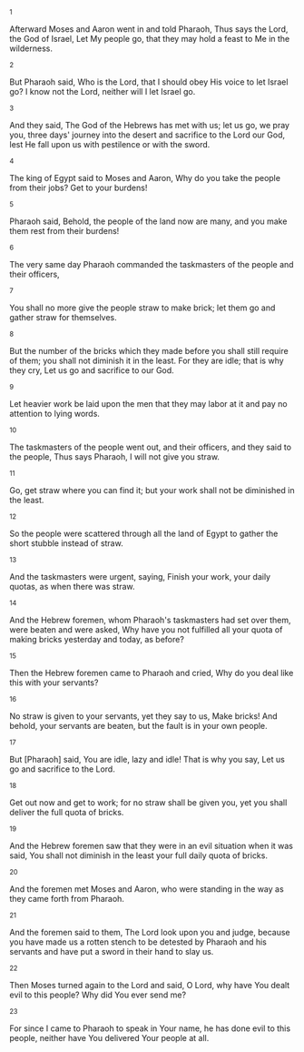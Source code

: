 <sup>1</sup> 

Afterward Moses and Aaron went in and told Pharaoh, Thus says the Lord, the God of Israel, Let My people go, that they may hold a feast to Me in the wilderness. 

<sup>2</sup> 

But Pharaoh said, Who is the Lord, that I should obey His voice to let Israel go? I know not the Lord, neither will I let Israel go. 

<sup>3</sup> 

And they said, The God of the Hebrews has met with us; let us go, we pray you, three days' journey into the desert and sacrifice to the Lord our God, lest He fall upon us with pestilence or with the sword. 

<sup>4</sup> 

The king of Egypt said to Moses and Aaron, Why do you take the people from their jobs? Get to your burdens! 

<sup>5</sup> 

Pharaoh said, Behold, the people of the land now are many, and you make them rest from their burdens! 

<sup>6</sup> 

The very same day Pharaoh commanded the taskmasters of the people and their officers, 

<sup>7</sup> 

You shall no more give the people straw to make brick; let them go and gather straw for themselves. 

<sup>8</sup> 

But the number of the bricks which they made before you shall still require of them; you shall not diminish it in the least. For they are idle; that is why they cry, Let us go and sacrifice to our God. 

<sup>9</sup> 

Let heavier work be laid upon the men that they may labor at it and pay no attention to lying words. 

<sup>10</sup> 

The taskmasters of the people went out, and their officers, and they said to the people, Thus says Pharaoh, I will not give you straw. 

<sup>11</sup> 

Go, get straw where you can find it; but your work shall not be diminished in the least. 

<sup>12</sup> 

So the people were scattered through all the land of Egypt to gather the short stubble instead of straw. 

<sup>13</sup> 

And the taskmasters were urgent, saying, Finish your work, your daily quotas, as when there was straw. 

<sup>14</sup> 

And the Hebrew foremen, whom Pharaoh's taskmasters had set over them, were beaten and were asked, Why have you not fulfilled all your quota of making bricks yesterday and today, as before? 

<sup>15</sup> 

Then the Hebrew foremen came to Pharaoh and cried, Why do you deal like this with your servants? 

<sup>16</sup> 

No straw is given to your servants, yet they say to us, Make bricks! And behold, your servants are beaten, but the fault is in your own people. 

<sup>17</sup> 

But [Pharaoh] said, You are idle, lazy and idle! That is why you say, Let us go and sacrifice to the Lord. 

<sup>18</sup> 

Get out now and get to work; for no straw shall be given you, yet you shall deliver the full quota of bricks. 

<sup>19</sup> 

And the Hebrew foremen saw that they were in an evil situation when it was said, You shall not diminish in the least your full daily quota of bricks. 

<sup>20</sup> 

And the foremen met Moses and Aaron, who were standing in the way as they came forth from Pharaoh. 

<sup>21</sup> 

And the foremen said to them, The Lord look upon you and judge, because you have made us a rotten stench to be detested by Pharaoh and his servants and have put a sword in their hand to slay us. 

<sup>22</sup> 

Then Moses turned again to the Lord and said, O Lord, why have You dealt evil to this people? Why did You ever send me? 

<sup>23</sup> 

For since I came to Pharaoh to speak in Your name, he has done evil to this people, neither have You delivered Your people at all.